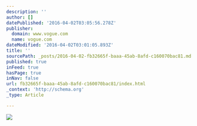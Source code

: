 ```yaml
---
description: ''
author: []
datePublished: '2016-04-02T03:05:56.278Z'
publisher:
  domain: www.vogue.com
  name: vogue.com
dateModified: '2016-04-02T03:01:05.893Z'
title: ''
sourcePath: _posts/2016-04-02-fb32665f-baaa-45ab-8afd-c160070bac81.md
published: true
inFeed: true
hasPage: true
inNav: false
url: fb32665f-baaa-45ab-8afd-c160070bac81/index.html
_context: 'http://schema.org'
_type: Article

---
```

![](http://media.vogue.com/r/h_660,w_440/2016/03/29/celeb-style-gigi-hadid.jpg)